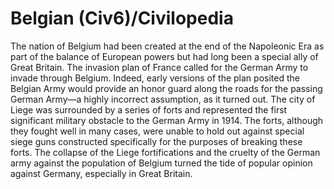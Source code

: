 # Belgian (Civ6)/Civilopedia

The nation of Belgium had been created at the end of the Napoleonic Era as part of the balance of European powers but had long been a special ally of Great Britain. The invasion plan of France called for the German Army to invade through Belgium. Indeed, early versions of the plan posited the Belgian Army would provide an honor guard along the roads for the passing German Army—a highly incorrect assumption, as it turned out.
The city of Liege was surrounded by a series of forts and represented the first significant military obstacle to the German Army in 1914. The forts, although they fought well in many cases, were unable to hold out against special siege guns constructed specifically for the purposes of breaking these forts. The collapse of the Liege fortifications and the cruelty of the German army against the population of Belgium turned the tide of popular opinion against Germany, especially in Great Britain.
